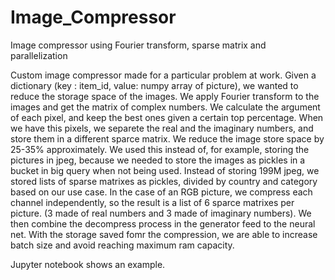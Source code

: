 # Image_Compressor
Image compressor using Fourier transform, sparse matrix and parallelization

Custom image compressor made for a particular problem at work.
Given a dictionary (key : item_id, value: numpy array of picture), we wanted to reduce the storage space of the images.
We apply Fourier transform to the images and get the matrix of complex numbers. We calculate the argument of each pixel, and keep the best ones given a certain top percentage. When we have this pixels, we separete the real and the imaginary numbers, and store them in a different sparce matrix. We reduce the image store space by 25-35% approximately. We used this instead of, for example, storing the pictures in jpeg, because we needed to store the images as pickles in a bucket in big query when not being used. Instead of storing 199M jpeg, we stored lists of sparse matrixes as pickles, divided by country and category based on our use case. In the case of an RGB picture, we compress each channel independently, so the result is a list of 6 sparce matrixes per picture. (3 made of real numbers and 3 made of imaginary numbers). We then combine the decompress process in the generator feed to the neural net. With the storage saved fomr the compression, we are able to increase batch size and avoid reaching maximum ram capacity.

Jupyter notebook shows an example.
